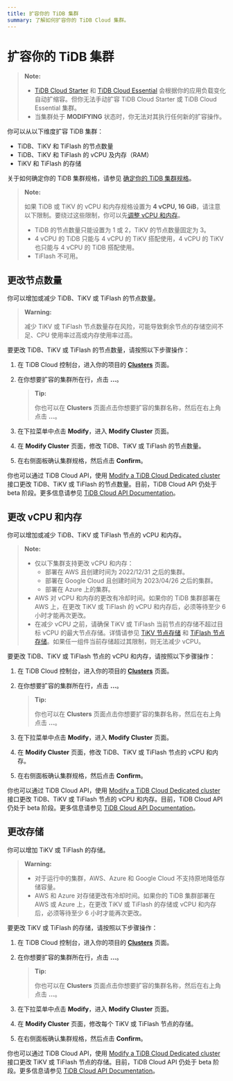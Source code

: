 ```yaml
---
title: 扩容你的 TiDB 集群
summary: 了解如何扩容你的 TiDB Cloud 集群。
---
```


# 扩容你的 TiDB 集群

> **Note:**
>
> - [TiDB Cloud Starter](/tidb-cloud/select-cluster-tier.md#starter) 和 [TiDB Cloud Essential](/tidb-cloud/select-cluster-tier.md#essential) 会根据你的应用负载变化自动扩缩容。但你无法手动扩容 TiDB Cloud Starter 或 TiDB Cloud Essential 集群。
> - 当集群处于 **MODIFYING** 状态时，你无法对其执行任何新的扩容操作。

你可以从以下维度扩容 TiDB 集群：

- TiDB、TiKV 和 TiFlash 的节点数量
- TiDB、TiKV 和 TiFlash 的 vCPU 及内存（RAM）
- TiKV 和 TiFlash 的存储

关于如何确定你的 TiDB 集群规格，请参见 [确定你的 TiDB 集群规格](/tidb-cloud/size-your-cluster.md)。

> **Note:**
>
> 如果 TiDB 或 TiKV 的 vCPU 和内存规格设置为 **4 vCPU, 16 GiB**，请注意以下限制。要绕过这些限制，你可以先[调整 vCPU 和内存](#change-vcpu-and-ram)。
>
> - TiDB 的节点数量只能设置为 1 或 2，TiKV 的节点数量固定为 3。
> - 4 vCPU 的 TiDB 只能与 4 vCPU 的 TiKV 搭配使用，4 vCPU 的 TiKV 也只能与 4 vCPU 的 TiDB 搭配使用。
> - TiFlash 不可用。

## 更改节点数量

你可以增加或减少 TiDB、TiKV 或 TiFlash 的节点数量。

> **Warning:**
>
> 减少 TiKV 或 TiFlash 节点数量存在风险，可能导致剩余节点的存储空间不足、CPU 使用率过高或内存使用率过高。

要更改 TiDB、TiKV 或 TiFlash 的节点数量，请按照以下步骤操作：

1. 在 TiDB Cloud 控制台，进入你的项目的 [**Clusters**](https://tidbcloud.com/project/clusters) 页面。
2. 在你想要扩容的集群所在行，点击 **...**。

    > **Tip:**
    >
    > 你也可以在 **Clusters** 页面点击你想要扩容的集群名称，然后在右上角点击 **...**。

3. 在下拉菜单中点击 **Modify**，进入 **Modify Cluster** 页面。
4. 在 **Modify Cluster** 页面，修改 TiDB、TiKV 或 TiFlash 的节点数量。
5. 在右侧面板确认集群规格，然后点击 **Confirm**。

你也可以通过 TiDB Cloud API，使用 [Modify a TiDB Cloud Dedicated cluster](https://docs.pingcap.com/tidbcloud/api/v1beta#tag/Cluster/operation/UpdateCluster) 接口更改 TiDB、TiKV 或 TiFlash 的节点数量。目前，TiDB Cloud API 仍处于 beta 阶段。更多信息请参见 [TiDB Cloud API Documentation](https://docs.pingcap.com/tidbcloud/api/v1beta)。

## 更改 vCPU 和内存

你可以增加或减少 TiDB、TiKV 或 TiFlash 节点的 vCPU 和内存。

> **Note:**
>
> - 仅以下集群支持更改 vCPU 和内存：
>     - 部署在 AWS 且创建时间为 2022/12/31 之后的集群。
>     - 部署在 Google Cloud 且创建时间为 2023/04/26 之后的集群。
>     - 部署在 Azure 上的集群。
> - AWS 对 vCPU 和内存的更改有冷却时间。如果你的 TiDB 集群部署在 AWS 上，在更改 TiKV 或 TiFlash 的 vCPU 和内存后，必须等待至少 6 小时才能再次更改。
> - 在减少 vCPU 之前，请确保 TiKV 或 TiFlash 当前节点的存储不超过目标 vCPU 的最大节点存储。详情请参见 [TiKV 节点存储](/tidb-cloud/size-your-cluster.md#tikv-node-storage-size) 和 [TiFlash 节点存储](/tidb-cloud/size-your-cluster.md#tiflash-node-storage)。如果任一组件当前存储超过其限制，则无法减少 vCPU。

要更改 TiDB、TiKV 或 TiFlash 节点的 vCPU 和内存，请按照以下步骤操作：

1. 在 TiDB Cloud 控制台，进入你的项目的 [**Clusters**](https://tidbcloud.com/project/clusters) 页面。
2. 在你想要扩容的集群所在行，点击 **...**。

    > **Tip:**
    >
    > 你也可以在 **Clusters** 页面点击你想要扩容的集群名称，然后在右上角点击 **...**。

3. 在下拉菜单中点击 **Modify**，进入 **Modify Cluster** 页面。
4. 在 **Modify Cluster** 页面，修改 TiDB、TiKV 或 TiFlash 节点的 vCPU 和内存。
5. 在右侧面板确认集群规格，然后点击 **Confirm**。

你也可以通过 TiDB Cloud API，使用 [Modify a TiDB Cloud Dedicated cluster](https://docs.pingcap.com/tidbcloud/api/v1beta#tag/Cluster/operation/UpdateCluster) 接口更改 TiDB、TiKV 或 TiFlash 节点的 vCPU 和内存。目前，TiDB Cloud API 仍处于 beta 阶段。更多信息请参见 [TiDB Cloud API Documentation](https://docs.pingcap.com/tidbcloud/api/v1beta)。

## 更改存储

你可以增加 TiKV 或 TiFlash 的存储。

> **Warning:**
>
> - 对于运行中的集群，AWS、Azure 和 Google Cloud 不支持原地降低存储容量。
> - AWS 和 Azure 对存储更改有冷却时间。如果你的 TiDB 集群部署在 AWS 或 Azure 上，在更改 TiKV 或 TiFlash 的存储或 vCPU 和内存后，必须等待至少 6 小时才能再次更改。

要更改 TiKV 或 TiFlash 的存储，请按照以下步骤操作：

1. 在 TiDB Cloud 控制台，进入你的项目的 [**Clusters**](https://tidbcloud.com/project/clusters) 页面。
2. 在你想要扩容的集群所在行，点击 **...**。

    > **Tip:**
    >
    > 你也可以在 **Clusters** 页面点击你想要扩容的集群名称，然后在右上角点击 **...**。

3. 在下拉菜单中点击 **Modify**，进入 **Modify Cluster** 页面。
4. 在 **Modify Cluster** 页面，修改每个 TiKV 或 TiFlash 节点的存储。
5. 在右侧面板确认集群规格，然后点击 **Confirm**。

你也可以通过 TiDB Cloud API，使用 [Modify a TiDB Cloud Dedicated cluster](https://docs.pingcap.com/tidbcloud/api/v1beta#tag/Cluster/operation/UpdateCluster) 接口更改 TiKV 或 TiFlash 节点的存储。目前，TiDB Cloud API 仍处于 beta 阶段。更多信息请参见 [TiDB Cloud API Documentation](https://docs.pingcap.com/tidbcloud/api/v1beta)。